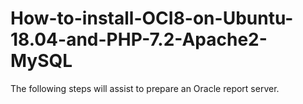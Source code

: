 # How-to-install-OCI8-on-Ubuntu-18.04-and-PHP-7.2-Apache2-MySQL
The following steps will assist to prepare an Oracle report server.
